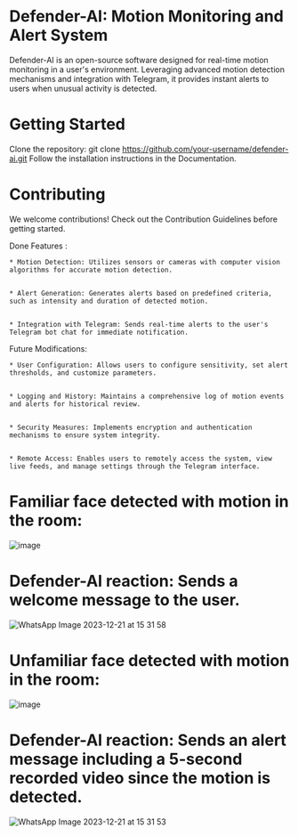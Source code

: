 # Defender-AI: Motion Monitoring and Alert System

Defender-AI is an open-source software designed for real-time motion monitoring in a user's environment. Leveraging advanced motion detection mechanisms and integration with Telegram, it provides instant alerts to users when unusual activity is detected.

# Getting Started

Clone the repository: git clone https://github.com/your-username/defender-ai.git
Follow the installation instructions in the Documentation.

# Contributing

We welcome contributions! Check out the Contribution Guidelines before getting started.


Done Features :

    * Motion Detection: Utilizes sensors or cameras with computer vision algorithms for accurate motion detection.
  

    * Alert Generation: Generates alerts based on predefined criteria, such as intensity and duration of detected motion.
  

    * Integration with Telegram: Sends real-time alerts to the user's Telegram bot chat for immediate notification.
    
    

Future Modifications:

    * User Configuration: Allows users to configure sensitivity, set alert thresholds, and customize parameters.
    

    * Logging and History: Maintains a comprehensive log of motion events and alerts for historical review.
    

    * Security Measures: Implements encryption and authentication mechanisms to ensure system integrity.


    * Remote Access: Enables users to remotely access the system, view live feeds, and manage settings through the Telegram interface.



# Familiar face detected with motion in the room:

   ![image](https://github.com/ibra303/Defender-AI/assets/94124916/4b37278a-43f3-4475-b708-c1816f5baee4)


# Defender-AI reaction: Sends a welcome message to the user.
                                                                                                            
   ![WhatsApp Image 2023-12-21 at 15 31 58](https://github.com/ibra303/Defender-AI/assets/94124916/6a4d3928-930c-4389-ba86-0e09ea750466)




# Unfamiliar face detected with motion in the room:

   ![image](https://github.com/ibra303/Defender-AI/assets/94124916/897529b9-85f7-4159-9ace-a701455065d0)


# Defender-AI reaction: Sends an alert message including a 5-second recorded video since the motion is detected.

   ![WhatsApp Image 2023-12-21 at 15 31 53](https://github.com/ibra303/Defender-AI/assets/94124916/ebdaab24-9cb0-4629-8dcf-84a965aa5b45)



